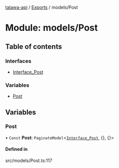 [talawa-api](../README.md) / [Exports](../modules.md) / models/Post

# Module: models/Post

## Table of contents

### Interfaces

- [Interface\_Post](../interfaces/models_Post.Interface_Post.md)

### Variables

- [Post](models_Post.md#post)

## Variables

### Post

• `Const` **Post**: `PaginateModel`<[`Interface_Post`](../interfaces/models_Post.Interface_Post.md), {}, {}\>

#### Defined in

src/models/Post.ts:117

